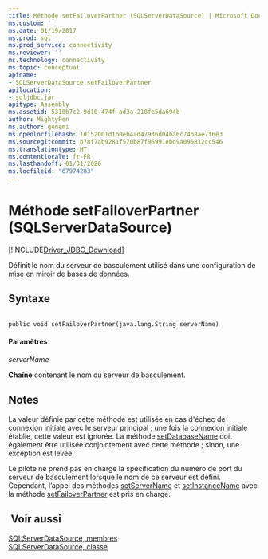 ```yaml
---
title: Méthode setFailoverPartner (SQLServerDataSource) | Microsoft Docs
ms.custom: ''
ms.date: 01/19/2017
ms.prod: sql
ms.prod_service: connectivity
ms.reviewer: ''
ms.technology: connectivity
ms.topic: conceptual
apiname:
- SQLServerDataSource.setFailoverPartner
apilocation:
- sqljdbc.jar
apitype: Assembly
ms.assetid: 5310b7c2-9d10-474f-ad3a-218fe5da694b
author: MightyPen
ms.author: genemi
ms.openlocfilehash: 1d152001d1b0eb4ad47936d04ba6c74b8ae7f6e3
ms.sourcegitcommit: b78f7ab9281f570b87f96991ebd9a095812cc546
ms.translationtype: HT
ms.contentlocale: fr-FR
ms.lasthandoff: 01/31/2020
ms.locfileid: "67974283"
---
```

# <a name="setfailoverpartner-method-sqlserverdatasource"></a>Méthode setFailoverPartner (SQLServerDataSource)
[!INCLUDE[Driver_JDBC_Download](../../../includes/driver_jdbc_download.md)]

  Définit le nom du serveur de basculement utilisé dans une configuration de mise en miroir de bases de données.  
  
## <a name="syntax"></a>Syntaxe  
  
```  
  
public void setFailoverPartner(java.lang.String serverName)  
```  
  
#### <a name="parameters"></a>Paramètres  
 *serverName*  
  
 **Chaîne** contenant le nom du serveur de basculement.  
  
## <a name="remarks"></a>Notes   
 La valeur définie par cette méthode est utilisée en cas d'échec de connexion initiale avec le serveur principal ; une fois la connexion initiale établie, cette valeur est ignorée. La méthode [setDatabaseName](../../../connect/jdbc/reference/setdatabasename-method-sqlserverdatasource.md) doit également être utilisée conjointement avec cette méthode ; sinon, une exception est levée.  
  
 Le pilote ne prend pas en charge la spécification du numéro de port du serveur de basculement lorsque le nom de ce serveur est défini. Cependant, l’appel des méthodes [setServerName](../../../connect/jdbc/reference/setservername-method-sqlserverdatasource.md) et [setInstanceName](../../../connect/jdbc/reference/setinstancename-method-sqlserverdatasource.md) avec la méthode [setFailoverPartner](../../../connect/jdbc/reference/setfailoverpartner-method-sqlserverdatasource.md) est pris en charge.  
  
## <a name="see-also"></a> Voir aussi  
 [SQLServerDataSource, membres](../../../connect/jdbc/reference/sqlserverdatasource-members.md)   
 [SQLServerDataSource, classe](../../../connect/jdbc/reference/sqlserverdatasource-class.md)  
  
  
